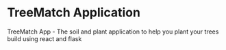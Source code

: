 # TreeMatch Application
TreeMatch App - The soil and plant application to help you plant your trees build using react and flask 
